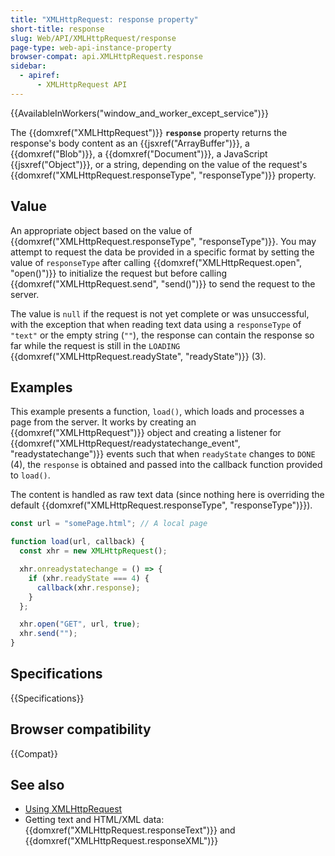 ```yaml
---
title: "XMLHttpRequest: response property"
short-title: response
slug: Web/API/XMLHttpRequest/response
page-type: web-api-instance-property
browser-compat: api.XMLHttpRequest.response
sidebar:
  - apiref:
      - XMLHttpRequest API
---
```


{{AvailableInWorkers("window_and_worker_except_service")}}

The {{domxref("XMLHttpRequest")}}
**`response`** property returns the response's body content as
an {{jsxref("ArrayBuffer")}}, a {{domxref("Blob")}}, a {{domxref("Document")}},
a JavaScript {{jsxref("Object")}}, or a string, depending on the value
of the request's {{domxref("XMLHttpRequest.responseType", "responseType")}}
property.

## Value

An appropriate object based on the value of {{domxref("XMLHttpRequest.responseType", "responseType")}}.
You may attempt to request the data be provided in a specific format
by setting the value of `responseType` after calling
{{domxref("XMLHttpRequest.open", "open()")}} to initialize the request but before
calling {{domxref("XMLHttpRequest.send", "send()")}} to send the request to the server.

The value is `null` if the request is not yet complete or was unsuccessful,
with the exception that when reading text data using a `responseType` of
`"text"` or the empty string (`""`), the response can contain the
response so far while the request is still in the `LOADING`
{{domxref("XMLHttpRequest.readyState", "readyState")}} (3).

## Examples

This example presents a function, `load()`, which loads and processes a page
from the server. It works by creating an {{domxref("XMLHttpRequest")}} object and
creating a listener for {{domxref("XMLHttpRequest/readystatechange_event", "readystatechange")}} events such that when
`readyState` changes to `DONE` (4), the `response` is
obtained and passed into the callback function provided to `load()`.

The content is handled as raw text data (since nothing here is overriding the default
{{domxref("XMLHttpRequest.responseType", "responseType")}}).

```js
const url = "somePage.html"; // A local page

function load(url, callback) {
  const xhr = new XMLHttpRequest();

  xhr.onreadystatechange = () => {
    if (xhr.readyState === 4) {
      callback(xhr.response);
    }
  };

  xhr.open("GET", url, true);
  xhr.send("");
}
```

## Specifications

{{Specifications}}

## Browser compatibility

{{Compat}}

## See also

- [Using XMLHttpRequest](/en-US/docs/Web/API/XMLHttpRequest_API/Using_XMLHttpRequest)
- Getting text and HTML/XML data: {{domxref("XMLHttpRequest.responseText")}} and
  {{domxref("XMLHttpRequest.responseXML")}}
